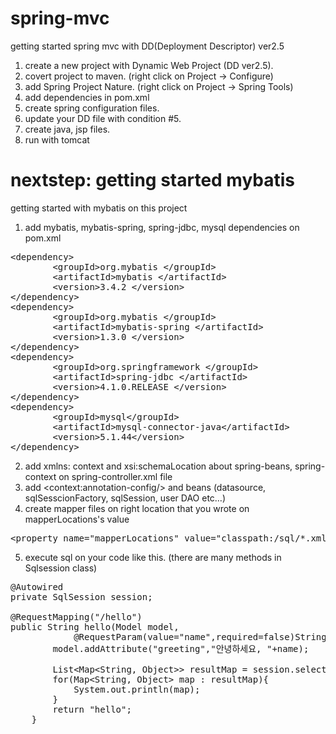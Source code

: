 # spring-mvc
getting started spring mvc with DD(Deployment Descriptor) ver2.5

1. create a new project with Dynamic Web Project (DD ver2.5).
2. covert project to maven. (right click on Project -> Configure)
3. add Spring Project Nature. (right click on Project -> Spring Tools)
4. add dependencies in pom.xml
5. create spring configuration files.
6. update your DD file with condition #5.
7. create java, jsp files.
8. run with tomcat

# nextstep: getting started mybatis
 
getting started with mybatis on this project

1. add mybatis, mybatis-spring, spring-jdbc, mysql dependencies on pom.xml
<pre>
&lt;dependency&gt;
 		&lt;groupId&gt;org.mybatis &lt;/groupId&gt;
		&lt;artifactId&gt;mybatis &lt;/artifactId&gt;
		&lt;version&gt;3.4.2 &lt;/version&gt;
&lt;/dependency&gt;
&lt;dependency&gt;
		&lt;groupId&gt;org.mybatis &lt;/groupId&gt;
		&lt;artifactId&gt;mybatis-spring &lt;/artifactId&gt;
		&lt;version&gt;1.3.0 &lt;/version&gt;
&lt;/dependency&gt;
&lt;dependency&gt;
		&lt;groupId&gt;org.springframework &lt;/groupId&gt;
		&lt;artifactId&gt;spring-jdbc &lt;/artifactId&gt;
		&lt;version&gt;4.1.0.RELEASE &lt;/version&gt;
&lt;/dependency&gt;
&lt;dependency&gt;
		&lt;groupId&gt;mysql&lt;/groupId&gt;
		&lt;artifactId&gt;mysql-connector-java&lt;/artifactId&gt;
		&lt;version&gt;5.1.44&lt;/version&gt;
&lt;/dependency&gt;
</pre>
2. add xmlns: context and xsi:schemaLocation about spring-beans, spring-context on spring-controller.xml file
3. add  &lt;context:annotation-config/&gt; and beans (datasource, sqlSesscionFactory, sqlSession, user DAO etc…)
4. create mapper files on right location that you wrote on mapperLocations's value
<pre>&lt;property name="mapperLocations" value="classpath:/sql/*.xml"/&gt;</pre>
5. execute sql on your code like this. (there are many methods in Sqlsession class)
<pre>
@Autowired
private SqlSession session;<br>
@RequestMapping("/hello")
public String hello(Model model, 
			@RequestParam(value="name",required=false)String name){
		model.addAttribute("greeting","안녕하세요, "+name);<br>
		List&lt;Map&lt;String, Object&gt;&gt; resultMap = session.selectList("AccountMapper.selectAll");
		for(Map&lt;String, Object&gt; map : resultMap){
			System.out.println(map);
		}
		return "hello";
	}
</pre> 